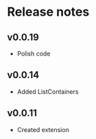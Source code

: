 # Release notes

## v0.0.19
- Polish code

## v0.0.14
- Added ListContainers

## v0.0.11
- Created extension
